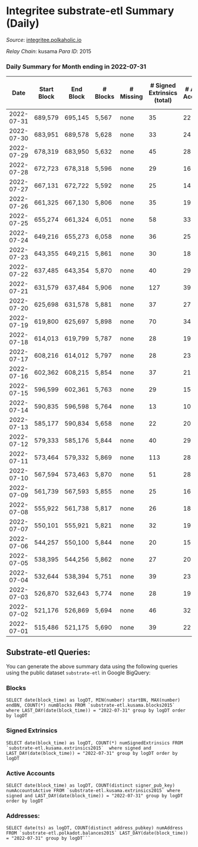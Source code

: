 # Integritee substrate-etl Summary (Daily)

_Source_: [integritee.polkaholic.io](https://integritee.polkaholic.io)

*Relay Chain*: kusama
*Para ID*: 2015



### Daily Summary for Month ending in 2022-07-31


| Date | Start Block | End Block | # Blocks | # Missing | # Signed Extrinsics (total) | # Active Accounts | # Addresses with Balances | # Events | # Transfers | # XCM Transfers In | # XCM Transfers Out |
| ---- | ----------- | --------- | -------- | --------- | --------------------------- | ----------------- | ------------------------- | -------- | ----------- | ------------------ | ------------------- |
| 2022-07-31 | 689,579 | 695,145 | 5,567 | none  | 35 | 22 | 11,511 | 11,332 | 24 ($4,441.22) |   |   |
| 2022-07-30 | 683,951 | 689,578 | 5,628 | none  | 33 | 24 | 11,506 | 11,432 | 24 ($4,389.13) |   |   |
| 2022-07-29 | 678,319 | 683,950 | 5,632 | none  | 45 | 28 | 11,505 | 11,504 | 27 ($3,189.34) |   |   |
| 2022-07-28 | 672,723 | 678,318 | 5,596 | none  | 29 | 16 | 11,505 | 11,353 | 15 ($1,511.82) |   | 2 ($1.92) |
| 2022-07-27 | 667,131 | 672,722 | 5,592 | none  | 25 | 14 | 11,505 | 11,320 | 17 ($1,979.86) |   |   |
| 2022-07-26 | 661,325 | 667,130 | 5,806 | none  | 35 | 19 | 11,502 | 11,796 | 20 ($1,930.01) |   |   |
| 2022-07-25 | 655,274 | 661,324 | 6,051 | none  | 58 | 33 | 11,502 | 12,412 | 45 ($3,682.62) |   |   |
| 2022-07-24 | 649,216 | 655,273 | 6,058 | none  | 36 | 25 | 11,498 | 12,312 | 26 ($2,045.54) |   |   |
| 2022-07-23 | 643,355 | 649,215 | 5,861 | none  | 30 | 18 | 11,496 | 11,884 | 18 ($7,998.96) |   |   |
| 2022-07-22 | 637,485 | 643,354 | 5,870 | none  | 40 | 29 | 11,496 | 11,954 | 28 ($27,063.36) |   |   |
| 2022-07-21 | 631,579 | 637,484 | 5,906 | none  | 127 | 39 | 11,495 | 12,458 | 121 ($31,574.39) |   |   |
| 2022-07-20 | 625,698 | 631,578 | 5,881 | none  | 37 | 27 | 11,492 | 11,966 | 28 ($6,733.11) |   |   |
| 2022-07-19 | 619,800 | 625,697 | 5,898 | none  | 70 | 34 | 11,487 | 12,174 | 60 ($19,840.36) |   |   |
| 2022-07-18 | 614,013 | 619,799 | 5,787 | none  | 28 | 19 | 11,476 | 11,717 | 18 ($4,985.66) |   |   |
| 2022-07-17 | 608,216 | 614,012 | 5,797 | none  | 28 | 23 | 11,474 | 11,743 | 22 ($4,319.39) |   | 1 ($0.31) |
| 2022-07-16 | 602,362 | 608,215 | 5,854 | none  | 37 | 21 | 11,474 | 11,905 | 23 ($4,170.47) |   |   |
| 2022-07-15 | 596,599 | 602,361 | 5,763 | none  | 29 | 15 | 11,471 | 11,689 | 20 ($1,421.28) | 1 ($519.46) |   |
| 2022-07-14 | 590,835 | 596,598 | 5,764 | none  | 13 | 10 | 11,468 | 11,599 | 9 ($573.34) |   |   |
| 2022-07-13 | 585,177 | 590,834 | 5,658 | none  | 22 | 20 | 11,468 | 11,426 | 8 ($1,238.65) |   |   |
| 2022-07-12 | 579,333 | 585,176 | 5,844 | none  | 40 | 29 | 11,468 | 11,902 | 30 ($12,751.09) |   | 1 ($1.06) |
| 2022-07-11 | 573,464 | 579,332 | 5,869 | none  | 113 | 28 | 11,466 | 12,317 | 98 ($21,315.01) |   |   |
| 2022-07-10 | 567,594 | 573,463 | 5,870 | none  | 51 | 28 | 11,464 | 12,011 | 40 ($14,724.55) |   |   |
| 2022-07-09 | 561,739 | 567,593 | 5,855 | none  | 25 | 16 | 11,456 | 11,848 | 15 ($7,480.32) |   |   |
| 2022-07-08 | 555,922 | 561,738 | 5,817 | none  | 26 | 18 | 11,455 | 11,775 | 13 ($8,360.13) |   |   |
| 2022-07-07 | 550,101 | 555,921 | 5,821 | none  | 32 | 19 | 11,455 | 11,799 | 13 ($1,651.49) |   |   |
| 2022-07-06 | 544,257 | 550,100 | 5,844 | none  | 20 | 15 | 11,453 | 11,796 | 11 ($671.92) |   | 2 ($24.67) |
| 2022-07-05 | 538,395 | 544,256 | 5,862 | none  | 27 | 20 | 11,453 | 11,867 | 15 ($1,923.96) |   |   |
| 2022-07-04 | 532,644 | 538,394 | 5,751 | none  | 39 | 23 | 11,450 | 11,709 | 25 ($47,122.38) |   |   |
| 2022-07-03 | 526,870 | 532,643 | 5,774 | none  | 28 | 19 | 11,447 | 11,699 | 16 ($7,213.01) |   | 1 ($6.89) |
| 2022-07-02 | 521,176 | 526,869 | 5,694 | none  | 46 | 32 | 11,447 | 11,623 | 20 ($503.55) |   | 1 ($15.78) |
| 2022-07-01 | 515,486 | 521,175 | 5,690 | none  | 39 | 22 | 11,446 | 11,612 | 18 ($1,024.65) |   | 8 ($5.71) |

## Substrate-etl Queries:
You can generate the above summary data using the following queries using the public dataset `substrate-etl` in Google BigQuery:


### Blocks
```
SELECT date(block_time) as logDT, MIN(number) startBN, MAX(number) endBN, COUNT(*) numBlocks FROM `substrate-etl.kusama.blocks2015`  where LAST_DAY(date(block_time)) = "2022-07-31" group by logDT order by logDT
```


### Signed Extrinsics
```
SELECT date(block_time) as logDT, COUNT(*) numSignedExtrinsics FROM `substrate-etl.kusama.extrinsics2015`  where signed and LAST_DAY(date(block_time)) = "2022-07-31" group by logDT order by logDT
```


### Active Accounts
```
SELECT date(block_time) as logDT, COUNT(distinct signer_pub_key) numAccountsActive FROM `substrate-etl.kusama.extrinsics2015` where signed and LAST_DAY(date(block_time)) = "2022-07-31" group by logDT order by logDT
```


### Addresses:
```
SELECT date(ts) as logDT, COUNT(distinct address_pubkey) numAddress FROM `substrate-etl.polkadot.balances2015` LAST_DAY(date(block_time)) = "2022-07-31" group by logDT```

